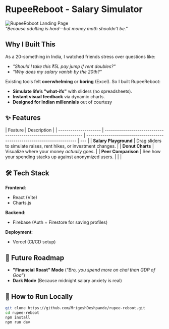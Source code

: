 # RupeeReboot - Salary Simulator

![RupeeRoboot Landing Page](https://github.com/user-attachments/assets/22f08d05-5bd0-4ce6-b39d-00601a29cce4)  
_"Because adulting is hard—but money math shouldn’t be."_

## Why I Built This

As a 20-something in India, I watched friends stress over questions like:

- _"Should I take this ₹5L pay jump if rent doubles?"_
- _"Why does my salary vanish by the 20th?"_

Existing tools felt **overwhelming** or **boring** (Excel). So I built RupeeReboot:

- **Simulate life’s "what-ifs"** with sliders (no spreadsheets).
- **Instant visual feedback** via dynamic charts.
- **Designed for Indian millennials** out of courtesy

## ✨ Features

| Feature               | Description                                                         |
| --------------------- | ------------------------------------------------------------------- | ------------------------------------------------------------------------- | --- |
| **Salary Playground** | Drag sliders to simulate raises, rent hikes, or investment changes. |
| **Donut Charts**      | Visualize where your money _actually_ goes.                         |
| **Peer Comparison**   | See how your spending stacks up against anonymized users.           |
| <!--                  | **Time Machine**                                                    | Project your net worth in 5/10 years (with optimistic/pessimistic modes). | --> |

## 🛠️ Tech Stack

**Frontend**:

- React (Vite)
- Charts.js

**Backend**:

- Firebase (Auth + Firestore for saving profiles)

**Deployment**:

- Vercel (CI/CD setup)

<!-- ## Challenges & Lessons

1. **Real-Time Chart Sync**
   - Problem: D3.js animations lagged with rapid slider moves.
   - Fix: Debounced state updates + CSS transitions.

2. **Firebase Costs**
   - Problem: Free tier limits for user data storage.
   - Fix: Aggregated peer data to reduce reads.

3. **Mobile UX**
   - Problem: Sliders were unusable on small screens.
   - Fix: Custom thumb handles with larger touch areas.   -->

## 🚧 Future Roadmap

- **"Financial Roast" Mode** (_"Bro, you spend more on chai than GDP of Goa"_)
- **Dark Mode** (Because midnight salary anxiety is real)

## 🙌 How to Run Locally

```bash
git clone https://github.com/MrigeshDeshpande/rupee-reboot.git
cd rupee-reboot
npm install
npm run dev
```
